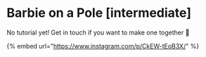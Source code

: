# Barbie on a Pole \[intermediate]

No tutorial yet! Get in touch if you want to make one together 🥳

{% embed url="https://www.instagram.com/p/CkEW-tEoB3X/" %}

